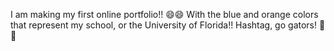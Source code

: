 I am making my first online portfolio!! 😄😄
With the blue and orange colors that represent my school, or the University of Florida!!
Hashtag, go gators! 🧡💙
